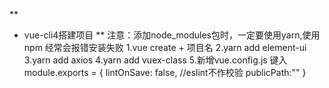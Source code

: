 ** 
* vue-cli4搭建项目
** 
注意：添加node_modules包时，一定要使用yarn,使用npm 经常会报错安装失败
1.vue create + 项目名
2.yarn add element-ui
3.yarn add axios
4.yarn add vuex-class
5.新增vue.config.js
键入module.exports = {
    lintOnSave: false, //eslint不作校验
    publicPath:""
}